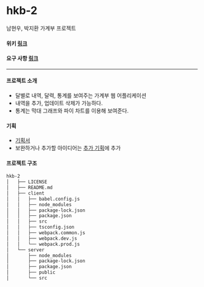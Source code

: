 # hkb-2
남현우, 박지환 가계부 프로젝트

#### 위키 [링크](https://github.com/woowa-techcamp-2020/hkb-2/wiki)
#### 요구 사항 [링크](https://lucas.codesquad.kr/%EC%9A%B0%EC%95%84%ED%95%9C%ED%85%8C%ED%81%AC%EC%BA%A0%ED%94%842020/course/%EC%9B%B9%ED%92%80%EC%8A%A4%ED%83%9D/WEEK-5-%EA%B0%80%EA%B3%84%EB%B6%80(1-2)/%EB%AF%B8%EC%85%98-%EA%B0%80%EA%B3%84%EB%B6%80%EC%84%9C%EB%B9%84%EC%8A%A4)
<hr>


#### 프로젝트 소개
- 달별로 내역, 달력, 통계를 보여주는 가계부 웹 어플리케이션
- 내역을 추가, 업데이트 삭제가 가능하다.
- 통계는 막대 그래프와 파이 차트를 이용해 보여준다.

#### 기획
- [기획서](https://docs.google.com/presentation/d/17QLlxQxgFxyvvV6uh8_7sD3SeXIu5bN986nm94uycX8/edit#slide=id.g8b5e1ec338_0_0)
- 보완하거나 추가할 아이디어는 [추가 기획](https://github.com/woowa-techcamp-2020/hkb-2/wiki/%F0%9F%91%8D-%EC%B6%94%EA%B0%80-%EA%B8%B0%ED%9A%8D)에 추가

#### 프로젝트 구조

```bash
hkb-2
│   ├── LICENSE
│   ├── README.md
│   ├── client
│   │   ├── babel.config.js
│   │   ├── node_modules
│   │   ├── package-lock.json
│   │   ├── package.json
│   │   ├── src
│   │   ├── tsconfig.json
│   │   ├── webpack.common.js
│   │   ├── webpack.dev.js
│   │   └── webpack.prod.js
│   └── server
│       ├── node_modules
│       ├── package-lock.json
│       ├── package.json
│       ├── public
│       └── src
```




